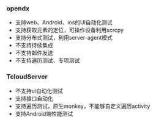 ### opendx

- 支持web、Android、ios的UI自动化测试
- 支持获取元素的定位，可操作设备利用scrcpy
- 支持分布式测试，利用server-agent模式
- 不支持持续集成
- 不支持邮件发送
- 不支持遍历测试、专项测试

### TcloudServer

- 不支持ui自动化测试
- 支持接口自动化
- 支持遍历测试，原生monkey，不能够自定义遍历activity
- 支持Android端性能测试

